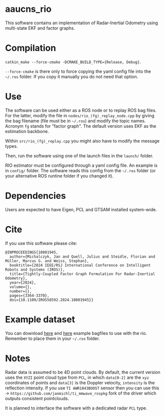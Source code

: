 # aaucns_rio
This software contains an implementation of Radar-Inertial Odometry using multi-state EKF and factor graphs.

# Compilation
`catkin_make --force-cmake -DCMAKE_BUILD_TYPE={Release, Debug}`.

`--force-cmake` is there only to force copying the yaml config file into the
`~/.ros` folder. If you copy it manually you do not need that option.

# Use
The software can be used either as a ROS node or to replay ROS bag files.
For the latter, modify the file in `nodes/rio_(fg)_replay_node.cpp` by giving the
bag filename (file must be in `~/.ros`) and modify the topic names. Acronym `fg` stands for "factor graph".
The default version uses EKF as the estimation backbone.

Within `src/rio_(fg)_replay.cpp` you might also have to modify the message types.

Then, run the software using one of the launch files in the `launch/` folder.

RIO estimator must be configured through a yaml config file. An example is in `config/` folder.
The software reads this config from the `~/.ros` folder (or your alternative ROS runtine folder if you changed it). 

# Dependencies

Users are expected to have Eigen, PCL and GTSAM installed system-wide.

# Cite

If you use this software please cite:
```
@INPROCEEDINGS{10801945,
  author={Michalczyk, Jan and Quell, Julius and Steidle, Florian and Müller, Marcus G. and Weiss, Stephan},
  booktitle={2024 IEEE/RSJ International Conference on Intelligent Robots and Systems (IROS)}, 
  title={Tightly-Coupled Factor Graph Formulation For Radar-Inertial Odometry}, 
  year={2024},
  volume={},
  number={},
  pages={3364-3370},
  doi={10.1109/IROS58592.2024.10801945}}
```

# Example dataset

You can download [here](https://cns-data.aau.at/rio_dataset/awr_6.bag) and [here](https://cns-data.aau.at/rio_dataset/awr_7.bag) example bagfiles to use with the rio.
Remember to place them in your `~/.ros` folder.

# Notes
Radar data is assumed to be 4D point clouds. By default, the current version uses the `XYZI` point cloud type from `PCL`, in
which `data[0-2]` are the `xyz` coordinates of points and `data[3]` is the Doppler velocity, `intensity` is the reflection intensity.
If you use `TI AWR1843BOOST` sensor then you can use this -> `https://github.com/janmichl/ti_mmwave_rospkg` fork of the driver which outputs consistent pointclouds. 

It is planned to interface the software with a dedicated radar `PCL` type.
